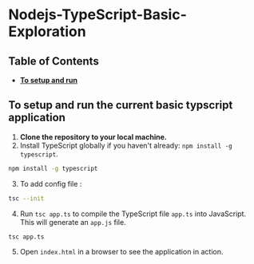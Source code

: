# Nodejs-TypeScript-Basic-Exploration

## Table of Contents
- [**To setup and run**](#to-setup-and-run-the-current-basic-typscript-application)


## To setup and run the current basic typscript application
1. **Clone the repository to your local machine.**
2. Install TypeScript globally if you haven't already: `npm install -g typescript`.
```bash
npm install -g typescript
```
3. To add config file :
```bash
tsc --init
```
4. Run `tsc app.ts` to compile the TypeScript file `app.ts` into JavaScript. This will generate an `app.js` file.
```bash
tsc app.ts
```
5. Open `index.html` in a browser to see the application in action.
